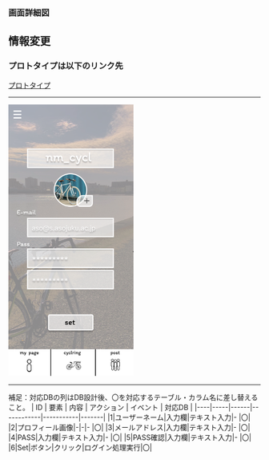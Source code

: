 ### 画面詳細図
## 情報変更
### プロトタイプは以下のリンク先
[プロトタイプ](https://www.figma.com/file/YLXi0XXJfyq6239uKAU8LF/cyclinger?node-id=103%3A548)
*****
<img src="./img/InfoChange.png" width="250">

*****

補足：対応DBの列はDB設計後、〇を対応するテーブル・カラム名に差し替えること。
| ID | 要素 | 内容 | アクション | イベント | 対応DB |
|----|-----|------|------------|-----------|-------|
|1|ユーザーネーム|入力欄|テキスト入力|-       |〇|
|2|プロフィール画像|-|-|-       |〇|
|3|メールアドレス|入力欄|テキスト入力|-       |〇|
|4|PASS|入力欄|テキスト入力|-       |〇|
|5|PASS確認|入力欄|テキスト入力|-       |〇|
|6|Set|ボタン|クリック|ログイン処理実行|〇|
